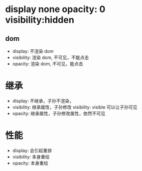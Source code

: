 # display none opacity: 0 visibility:hidden

## dom

- display: 不渲染 dom
- visibility: 渲染 dom, 不可见，不能点击
- opacity: 渲染 dom, 不可见，能点击

# 继承

- display: 不继承，子孙不渲染，
- visibility: 继承属性，子孙修改 visibility: visible 可以让子孙可见
- opacity: 继承属性，子孙修改属性，依然不可见

# 性能

- display: 会引起重排
- visibility: 本身重绘
- opacity: 本身重绘
